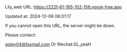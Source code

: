 Lily_web URL: https://222f-61-165-102-156.ngrok-free.app

Updated at: 2024-12-06 06:01:17

If you cannot open this URL, the server might be down.

Please contact: 

goley04@foxmail.com Or Wechat:GL_yeaH